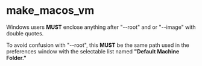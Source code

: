 # make_macos_vm

Windows users <b>MUST</b> enclose anything after "--root" and or "--image" with
double quotes.

To avoid confusion with "--root", this <b>MUST</b> be the same path used in
the preferences window with the selectable list named <b>"Default Machine Folder."</b>
